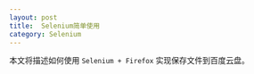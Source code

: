 ```yaml
---
layout: post
title:  Selenium简单使用
category: Selenium
---
```


本文将描述如何使用 `Selenium + Firefox` 实现保存文件到百度云盘。